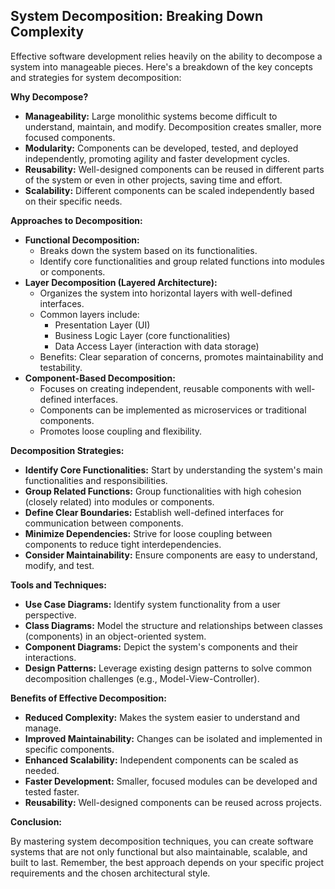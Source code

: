 ## System Decomposition: Breaking Down Complexity

Effective software development relies heavily on the ability to decompose a system into manageable pieces. Here's a breakdown of the key concepts and strategies for system decomposition:

**Why Decompose?**

- **Manageability:** Large monolithic systems become difficult to understand, maintain, and modify. Decomposition creates smaller, more focused components.
- **Modularity:** Components can be developed, tested, and deployed independently, promoting agility and faster development cycles.
- **Reusability:** Well-designed components can be reused in different parts of the system or even in other projects, saving time and effort.
- **Scalability:** Different components can be scaled independently based on their specific needs.

**Approaches to Decomposition:**

- **Functional Decomposition:**
    - Breaks down the system based on its functionalities.
    - Identify core functionalities and group related functions into modules or components.
- **Layer Decomposition (Layered Architecture):**
    - Organizes the system into horizontal layers with well-defined interfaces.
    - Common layers include:
        - Presentation Layer (UI)
        - Business Logic Layer (core functionalities)
        - Data Access Layer (interaction with data storage)
    - Benefits: Clear separation of concerns, promotes maintainability and testability.
- **Component-Based Decomposition:**
    - Focuses on creating independent, reusable components with well-defined interfaces.
    - Components can be implemented as microservices or traditional components.
    - Promotes loose coupling and flexibility.

**Decomposition Strategies:**

- **Identify Core Functionalities:** Start by understanding the system's main functionalities and responsibilities.
- **Group Related Functions:** Group functionalities with high cohesion (closely related) into modules or components.
- **Define Clear Boundaries:** Establish well-defined interfaces for communication between components.
- **Minimize Dependencies:** Strive for loose coupling between components to reduce tight interdependencies.
- **Consider Maintainability:** Ensure components are easy to understand, modify, and test.

**Tools and Techniques:**

- **Use Case Diagrams:** Identify system functionality from a user perspective.
- **Class Diagrams:** Model the structure and relationships between classes (components) in an object-oriented system.
- **Component Diagrams:** Depict the system's components and their interactions.
- **Design Patterns:** Leverage existing design patterns to solve common decomposition challenges (e.g., Model-View-Controller).

**Benefits of Effective Decomposition:**

- **Reduced Complexity:** Makes the system easier to understand and manage.
- **Improved Maintainability:** Changes can be isolated and implemented in specific components.
- **Enhanced Scalability:** Independent components can be scaled as needed.
- **Faster Development:** Smaller, focused modules can be developed and tested faster.
- **Reusability:** Well-designed components can be reused across projects.

**Conclusion:**

By mastering system decomposition techniques, you can create software systems that are not only functional but also maintainable, scalable, and built to last. Remember, the best approach depends on your specific project requirements and the chosen architectural style.